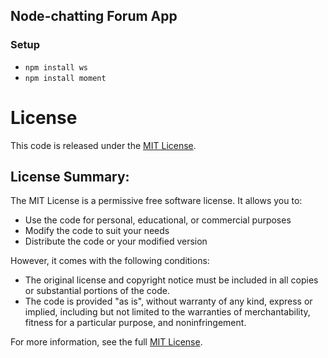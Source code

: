 ## Node-chatting Forum App

### Setup
- `npm install ws`
- `npm install moment`


# License

This code is released under the [MIT License](https://opensource.org/licenses/MIT).

## License Summary:

The MIT License is a permissive free software license. It allows you to:

- Use the code for personal, educational, or commercial purposes
- Modify the code to suit your needs
- Distribute the code or your modified version

However, it comes with the following conditions:

- The original license and copyright notice must be included in all copies or substantial portions of the code.
- The code is provided "as is", without warranty of any kind, express or implied, including but not limited to the warranties of merchantability, fitness for a particular purpose, and noninfringement.

For more information, see the full [MIT License](https://opensource.org/licenses/MIT).
